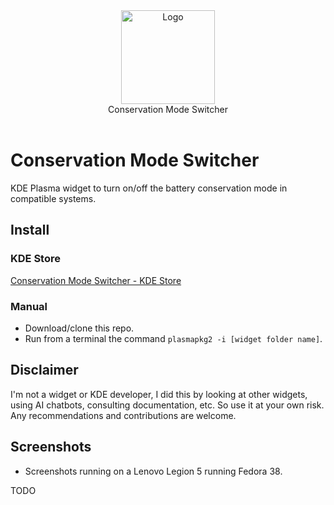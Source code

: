 <div align="center">
<picture>
  <source media="(prefers-color-scheme: dark)" srcset="">
  <img alt="Logo" src="" height="150px">
</picture>
<br>
Conservation Mode Switcher
</div>
<br>

# Conservation Mode Switcher
KDE Plasma widget to turn on/off the battery conservation mode in compatible systems.

## Install

### KDE Store
[Conservation Mode Switcher - KDE Store](TODO)

### Manual
- Download/clone this repo.
- Run from a terminal the command `plasmapkg2 -i [widget folder name]`.

## Disclaimer
I'm not a widget or KDE developer, I did this by looking at other widgets, using AI chatbots, consulting documentation, etc. So use it at your own risk.
Any recommendations and contributions are welcome.

## Screenshots
- Screenshots running on a Lenovo Legion 5 running Fedora 38.

TODO
